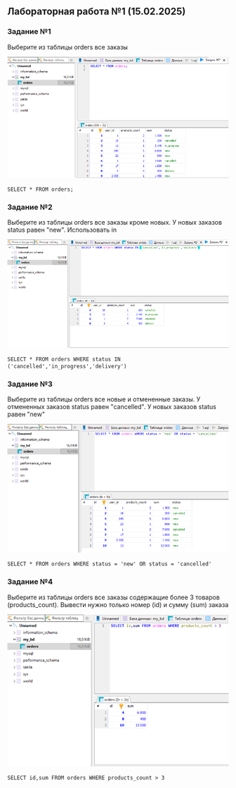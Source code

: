 ## Лабораторная работа №1 (15.02.2025)
### Задание №1
Выберите из таблицы orders все заказы

![](/LabW1/1.png)
```
SELECT * FROM orders;
```
### Задание №2
Выберите из таблицы orders все заказы кроме новых. У новых заказов status равен "new". Использовать in

![](/LabW1/2.png)
```
SELECT * FROM orders WHERE status IN ('cancelled','in_progress','delivery')
```
### Задание №3
Выберите из таблицы orders все новые и отмененные заказы. У отмененных заказов status равен "cancelled". У новых заказов status равен "new"

![](/LabW1/3.png)
```
SELECT * FROM orders WHERE status = 'new' OR status = 'cancelled'
```
### Задание №4
Выберите из таблицы orders все заказы содержащие более 3 товаров (products_count).
Вывести нужно только номер (id) и сумму (sum) заказа

![](/LabW1/4.png)
```
SELECT id,sum FROM orders WHERE products_count > 3
```
